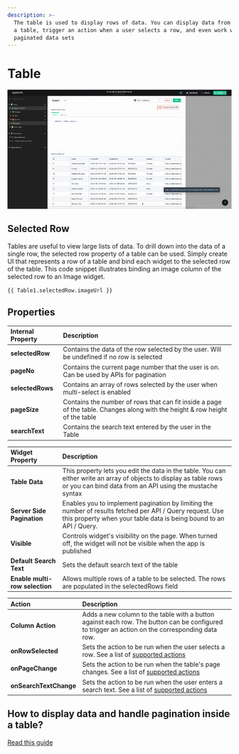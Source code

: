 ```yaml
---
description: >-
  The table is used to display rows of data. You can display data from an API in
  a table, trigger an action when a user selects a row, and even work with large
  paginated data sets
---
```


# Table

![Click to expand](../.gitbook/assets/table.gif)

## Selected Row

Tables are useful to view large lists of data. To drill down into the data of a single row, the selected row property of a table can be used. Simply create UI that represents a row of a table and bind each widget to the selected row of the table. This code snippet illustrates binding an image column of the selected row to an Image widget.

```text
{{ Table1.selectedRow.imageUrl }}
```

## Properties

| Internal Property | Description |
| :--- | :--- |
| **selectedRow** | Contains the data of the row selected by the user. Will be undefined if no row is selected |
| **pageNo** | Contains the current page number that the user is on. Can be used by APIs for pagination |
| **selectedRows** | Contains an array of rows selected by the user when multi-select is enabled |
| **pageSize** | Contains the number of rows that can fit inside a page of the table. Changes along with the height & row height of the table |
| **searchText** | Contains the search text entered by the user in the Table |

| Widget Property | Description |
| :--- | :--- |
| **Table Data** | This property lets you edit the data in the table. You can either write an array of objects to display as table rows or you can bind data from an API using the mustache syntax |
| **Server Side Pagination** | Enables you to implement pagination by limiting the number of results fetched per API / Query request. Use this property when your table data is being bound to an API / Query. |
| **Visible** | Controls widget's visibility on the page. When turned off, the widget will not be visible when the app is published |
| **Default Search Text** | Sets the default search text of the table |
| **Enable multi-row selection** | Allows multiple rows of a table to be selected. The rows are populated in the selectedRows field |

| Action | Description |
| :--- | :--- |
| **Column Action** | Adds a new column to the table with a button against each row. The button can be configured to trigger an action on the corresponding data row. |
| **onRowSelected** | Sets the action to be run when the user selects a row. See a list of [supported actions](../core-concepts/writing-code/appsmith-framework.md) |
| **onPageChange** | Sets the action to be run when the table's page changes. See a list of [supported actions](../core-concepts/writing-code/appsmith-framework.md) |
| **onSearchTextChange** | Sets the action to be run when the user enters a search text. See a list of [supported actions](../core-concepts/writing-code/appsmith-framework.md) |

## How to display data and handle pagination inside a table?

[Read this guide](../core-concepts/displaying-data-read/display-data-tables.md#pagination)

